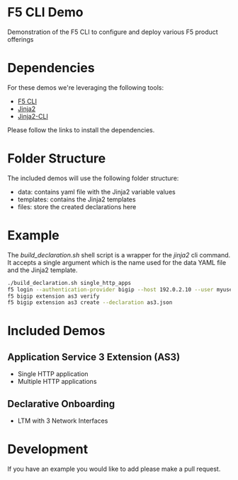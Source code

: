 # F5 CLI Demo
Demonstration of the F5 CLI to configure and deploy various F5 product offerings

# Dependencies
For these demos we're leveraging the following tools:
 - [F5 CLI](https://clouddocs.f5.com/sdk/f5-cli/)
 - [Jinja2](https://pypi.org/project/Jinja2/)
 - [Jinja2-CLI](https://pypi.org/project/jinja2-cli/)

Please follow the links to install the dependencies.

# Folder Structure
The included demos will use the following folder structure:
- data: contains yaml file with the Jinja2 variable values
- templates: contains the Jinja2 templates 
- files: store the created declarations here

# Example
The *build_declaration.sh* shell script is a wrapper for the *jinja2* cli command.  It accepts a single argument which is the name used for the data YAML file and the Jinja2 template. 

```bash
./build_declaration.sh single_http_apps 
f5 login --authentication-provider bigip --host 192.0.2.10 --user myuser
f5 bigip extension as3 verify
f5 bigip extension as3 create --declaration as3.json
```

# Included Demos
## Application Service 3 Extension (AS3)
- Single HTTP application
- Multiple HTTP applications

## Declarative Onboarding
- LTM with 3 Network Interfaces

# Development
If you have an example you would like to add please make a pull request.